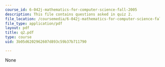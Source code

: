 ```yaml
---
course_id: 6-042j-mathematics-for-computer-science-fall-2005
description: This file contains questions asked in quiz 2.
file_location: /coursemedia/6-042j-mathematics-for-computer-science-fall-2005/3b05d6202962607d893c59b37b711790_q2.pdf
file_type: application/pdf
layout: pdf
title: q2.pdf
type: course
uid: 3b05d6202962607d893c59b37b711790

---
```

None